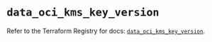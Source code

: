 # `data_oci_kms_key_version`

Refer to the Terraform Registry for docs: [`data_oci_kms_key_version`](https://registry.terraform.io/providers/oracle/oci/6.18.0/docs/data-sources/kms_key_version).
